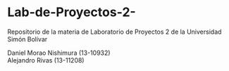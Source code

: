 # Lab-de-Proyectos-2-
Repositorio de la materia de Laboratorio de Proyectos 2 de la Universidad Simón Bolívar 

Daniel Morao Nishimura (13-10932)  
Alejandro Rivas (13-11208)

